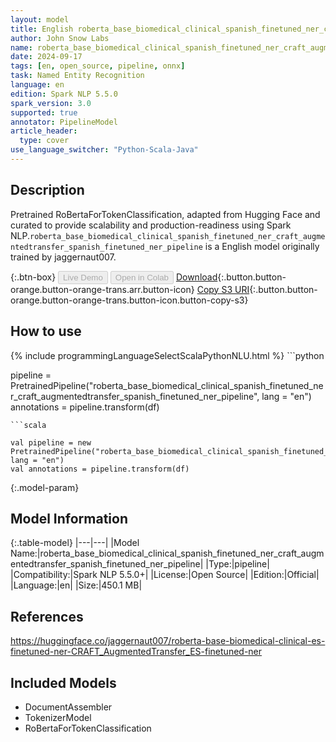 ```yaml
---
layout: model
title: English roberta_base_biomedical_clinical_spanish_finetuned_ner_craft_augmentedtransfer_spanish_finetuned_ner_pipeline pipeline RoBertaForTokenClassification from jaggernaut007
author: John Snow Labs
name: roberta_base_biomedical_clinical_spanish_finetuned_ner_craft_augmentedtransfer_spanish_finetuned_ner_pipeline
date: 2024-09-17
tags: [en, open_source, pipeline, onnx]
task: Named Entity Recognition
language: en
edition: Spark NLP 5.5.0
spark_version: 3.0
supported: true
annotator: PipelineModel
article_header:
  type: cover
use_language_switcher: "Python-Scala-Java"
---
```


## Description

Pretrained RoBertaForTokenClassification, adapted from Hugging Face and curated to provide scalability and production-readiness using Spark NLP.`roberta_base_biomedical_clinical_spanish_finetuned_ner_craft_augmentedtransfer_spanish_finetuned_ner_pipeline` is a English model originally trained by jaggernaut007.

{:.btn-box}
<button class="button button-orange" disabled>Live Demo</button>
<button class="button button-orange" disabled>Open in Colab</button>
[Download](https://s3.amazonaws.com/auxdata.johnsnowlabs.com/public/models/roberta_base_biomedical_clinical_spanish_finetuned_ner_craft_augmentedtransfer_spanish_finetuned_ner_pipeline_en_5.5.0_3.0_1726537521053.zip){:.button.button-orange.button-orange-trans.arr.button-icon}
[Copy S3 URI](s3://auxdata.johnsnowlabs.com/public/models/roberta_base_biomedical_clinical_spanish_finetuned_ner_craft_augmentedtransfer_spanish_finetuned_ner_pipeline_en_5.5.0_3.0_1726537521053.zip){:.button.button-orange.button-orange-trans.button-icon.button-copy-s3}

## How to use



<div class="tabs-box" markdown="1">
{% include programmingLanguageSelectScalaPythonNLU.html %}
```python

pipeline = PretrainedPipeline("roberta_base_biomedical_clinical_spanish_finetuned_ner_craft_augmentedtransfer_spanish_finetuned_ner_pipeline", lang = "en")
annotations =  pipeline.transform(df)   

```
```scala

val pipeline = new PretrainedPipeline("roberta_base_biomedical_clinical_spanish_finetuned_ner_craft_augmentedtransfer_spanish_finetuned_ner_pipeline", lang = "en")
val annotations = pipeline.transform(df)

```
</div>

{:.model-param}
## Model Information

{:.table-model}
|---|---|
|Model Name:|roberta_base_biomedical_clinical_spanish_finetuned_ner_craft_augmentedtransfer_spanish_finetuned_ner_pipeline|
|Type:|pipeline|
|Compatibility:|Spark NLP 5.5.0+|
|License:|Open Source|
|Edition:|Official|
|Language:|en|
|Size:|450.1 MB|

## References

https://huggingface.co/jaggernaut007/roberta-base-biomedical-clinical-es-finetuned-ner-CRAFT_AugmentedTransfer_ES-finetuned-ner

## Included Models

- DocumentAssembler
- TokenizerModel
- RoBertaForTokenClassification